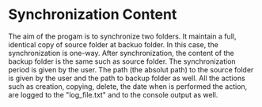 # Synchronization Content

The aim of the progam is to synchronize two folders. It maintain a full, identical copy of source folder at backuo folder.
In this case, the synchronization is one-way. After synchronization, the content of the backup folder is the same such as source folder.
The synchronization period is given by the user. 
The path (the absolut path) to the source folder is given by the user and the path to backup folder as well. 
All the actions such as creation, copying, delete, the date when is performed the action, are logged to the "log_file.txt" and to the console output as well. 
